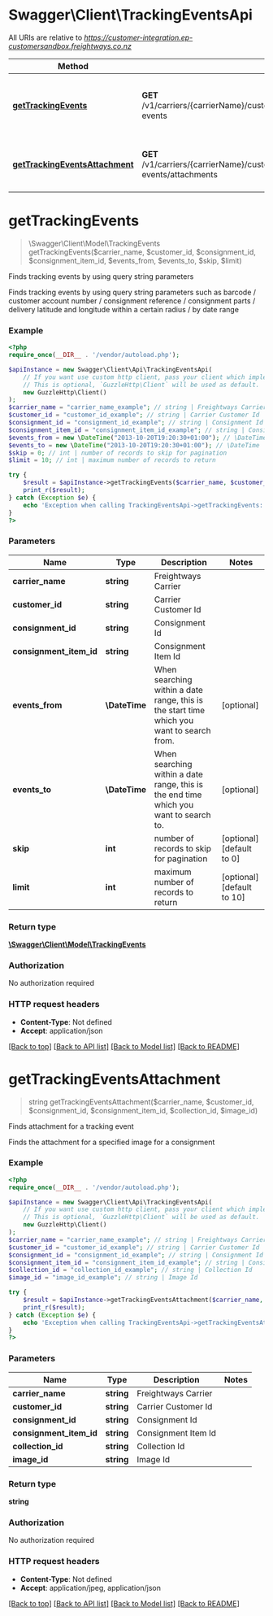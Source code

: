 # Swagger\Client\TrackingEventsApi

All URIs are relative to *https://customer-integration.ep-customersandbox.freightways.co.nz*

Method | HTTP request | Description
------------- | ------------- | -------------
[**getTrackingEvents**](TrackingEventsApi.md#gettrackingevents) | **GET** /v1/carriers/{carrierName}/customers/{customerId}/consignments/{consignmentId}/items/{consignmentItemId}/tracking-events | Finds tracking events by using query string parameters
[**getTrackingEventsAttachment**](TrackingEventsApi.md#gettrackingeventsattachment) | **GET** /v1/carriers/{carrierName}/customers/{customerId}/consignments/{consignmentId}/items/{consignmentItemId}/tracking-events/attachments | Finds attachment for a tracking event

# **getTrackingEvents**
> \Swagger\Client\Model\TrackingEvents getTrackingEvents($carrier_name, $customer_id, $consignment_id, $consignment_item_id, $events_from, $events_to, $skip, $limit)

Finds tracking events by using query string parameters

Finds tracking events by using query string parameters such as barcode / customer account number / consignment reference / consignment parts / delivery latitude and longitude within a certain radius / by date range

### Example
```php
<?php
require_once(__DIR__ . '/vendor/autoload.php');

$apiInstance = new Swagger\Client\Api\TrackingEventsApi(
    // If you want use custom http client, pass your client which implements `GuzzleHttp\ClientInterface`.
    // This is optional, `GuzzleHttp\Client` will be used as default.
    new GuzzleHttp\Client()
);
$carrier_name = "carrier_name_example"; // string | Freightways Carrier
$customer_id = "customer_id_example"; // string | Carrier Customer Id
$consignment_id = "consignment_id_example"; // string | Consignment Id
$consignment_item_id = "consignment_item_id_example"; // string | Consignment Item Id
$events_from = new \DateTime("2013-10-20T19:20:30+01:00"); // \DateTime | When searching within a date range, this is the start time which you want to search from.
$events_to = new \DateTime("2013-10-20T19:20:30+01:00"); // \DateTime | When searching within a date range, this is the end time which you want to search to.
$skip = 0; // int | number of records to skip for pagination
$limit = 10; // int | maximum number of records to return

try {
    $result = $apiInstance->getTrackingEvents($carrier_name, $customer_id, $consignment_id, $consignment_item_id, $events_from, $events_to, $skip, $limit);
    print_r($result);
} catch (Exception $e) {
    echo 'Exception when calling TrackingEventsApi->getTrackingEvents: ', $e->getMessage(), PHP_EOL;
}
?>
```

### Parameters

Name | Type | Description  | Notes
------------- | ------------- | ------------- | -------------
 **carrier_name** | **string**| Freightways Carrier |
 **customer_id** | **string**| Carrier Customer Id |
 **consignment_id** | **string**| Consignment Id |
 **consignment_item_id** | **string**| Consignment Item Id |
 **events_from** | **\DateTime**| When searching within a date range, this is the start time which you want to search from. | [optional]
 **events_to** | **\DateTime**| When searching within a date range, this is the end time which you want to search to. | [optional]
 **skip** | **int**| number of records to skip for pagination | [optional] [default to 0]
 **limit** | **int**| maximum number of records to return | [optional] [default to 10]

### Return type

[**\Swagger\Client\Model\TrackingEvents**](../Model/TrackingEvents.md)

### Authorization

No authorization required

### HTTP request headers

 - **Content-Type**: Not defined
 - **Accept**: application/json

[[Back to top]](#) [[Back to API list]](../../README.md#documentation-for-api-endpoints) [[Back to Model list]](../../README.md#documentation-for-models) [[Back to README]](../../README.md)

# **getTrackingEventsAttachment**
> string getTrackingEventsAttachment($carrier_name, $customer_id, $consignment_id, $consignment_item_id, $collection_id, $image_id)

Finds attachment for a tracking event

Finds the attachment for a specified image for a consignment

### Example
```php
<?php
require_once(__DIR__ . '/vendor/autoload.php');

$apiInstance = new Swagger\Client\Api\TrackingEventsApi(
    // If you want use custom http client, pass your client which implements `GuzzleHttp\ClientInterface`.
    // This is optional, `GuzzleHttp\Client` will be used as default.
    new GuzzleHttp\Client()
);
$carrier_name = "carrier_name_example"; // string | Freightways Carrier
$customer_id = "customer_id_example"; // string | Carrier Customer Id
$consignment_id = "consignment_id_example"; // string | Consignment Id
$consignment_item_id = "consignment_item_id_example"; // string | Consignment Item Id
$collection_id = "collection_id_example"; // string | Collection Id
$image_id = "image_id_example"; // string | Image Id

try {
    $result = $apiInstance->getTrackingEventsAttachment($carrier_name, $customer_id, $consignment_id, $consignment_item_id, $collection_id, $image_id);
    print_r($result);
} catch (Exception $e) {
    echo 'Exception when calling TrackingEventsApi->getTrackingEventsAttachment: ', $e->getMessage(), PHP_EOL;
}
?>
```

### Parameters

Name | Type | Description  | Notes
------------- | ------------- | ------------- | -------------
 **carrier_name** | **string**| Freightways Carrier |
 **customer_id** | **string**| Carrier Customer Id |
 **consignment_id** | **string**| Consignment Id |
 **consignment_item_id** | **string**| Consignment Item Id |
 **collection_id** | **string**| Collection Id |
 **image_id** | **string**| Image Id |

### Return type

**string**

### Authorization

No authorization required

### HTTP request headers

 - **Content-Type**: Not defined
 - **Accept**: application/jpeg, application/json

[[Back to top]](#) [[Back to API list]](../../README.md#documentation-for-api-endpoints) [[Back to Model list]](../../README.md#documentation-for-models) [[Back to README]](../../README.md)

